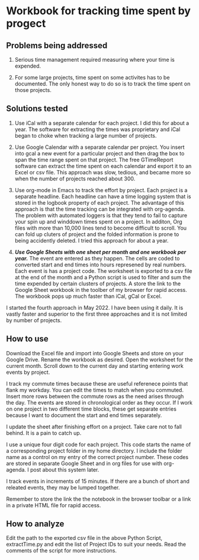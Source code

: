 # Workbook for tracking time spent by progect

## Problems being addressed

1. Serious time management required measuring where your time is expended.

2. For some large projects, time spent on some activites has to be documented.
The only honest way to do so is to track the time spent on those projects.

## Solutions tested

1. Use iCal with a separate calendar for each project. I did this for about a year. The software for extracting the times was proprietary and iCal began to choke when tracking a large number of projects. 

2. Use Google Calendar with a separate calendar per project. You insert into gcal a new event for a particular project and then drag the box to span the time range spent on that project. The free GTimeReport software can extract the time spent on each calendar and export it to an Excel or csv file.
This approach was slow, tedious, and became more so when the number of projects reached about 300.

3. Use org-mode in Emacs to track the effort by project. 
Each project is a separate headline.
Each headline can have a time logging system that is stored in the logbook property of each project.
The advantage of this approach is that the time tracking can be integrated with org-agenda.
The problem with automated loggers is that they tend to fail to capture your spin up and winddown times spent on a project.
In additon, Org files with more than 10,000 lines tend to become difficult to scroll.
You can fold up cluters of project and the folded information is prone to being accidently deleted.
I tried this approach for about a year.

4. ***Use Google Sheets with one sheet per month and one workbook per year.*** The event are entered as they happen. The cells are coded to converted start and end times into hours represened by real numbers. Each event is has a project code. The worksheet is exported to a csv file at the end of the month and a Python script is used to filter and sum the time expended by certain clusters of projects. A store the link to the Google Sheet workbook in the toolber of my browser for rapid access. The workbook pops up much faster than iCal, gCal or Excel.

I started the fourth approach in May 2022. I have been using it daily. It is vastly faster and superior to the first three approaches and it is not limited by number of projects.

## How to use

Download the Excel file and import into Google Sheets and store on your Google Drive.
Rename the workbook as desired.
Open the worksheet for the current month.
Scroll down to the current day and starting entering work events by project.

I track my commute times because these are useful referenece points that flank my workday.
You can edit the times to match when you commuted.
Insert more rows between the commute rows as the need arises through the day.
The events are stored in chronological order as they occur.
If I work on one project in two different time blocks, these get separate entries because I want to document the start and end times separately.

I update the sheet after finishing effort on a project.
Take care not to fall behind.
It is a pain to catch up.

I use a unique four digit code for each project.
This code starts the name of a corresponding project folder in my home directory.
I include the folder name as a control on my entry of the correct project number.
These codes are stored in separate Google Sheet and in org files for use with org-agenda.
I post about this system later.

I track events in increments of 15 minutes.
If there are a bunch of short and releated events, they may be lumped together.

Remember to store the link the the notebook in the browser toolbar or a link in a private HTML file for rapid access.

## How to analyze

Edit the path to the exported csv file in the above Python Script, extractTime.py and edit the list of Project IDs to suit your needs.
Read the comments of the script for more instructions.


